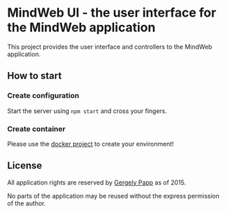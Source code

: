 # MindWeb UI - the user interface for the MindWeb application

This project provides the user interface and controllers to the MindWeb application.

## How to start

### Create configuration

Start the server using `npm start` and cross your fingers.

### Create container
Please use the [docker project](https://github.com/gpapp/mindweb-docker) to create your environment! 



## License

All application rights are reserved by [Gergely Papp](gergely.papp@itworks.hu) as of 2015. 

No parts of the application may be reused without the express permission of the author.